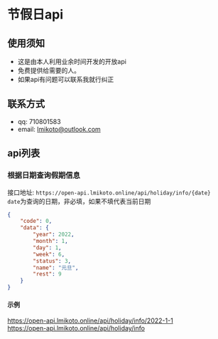 # 节假日api

## 使用须知
- 这是由本人利用业余时间开发的开放api
- 免费提供给需要的人。
- 如果api有问题可以联系我就行纠正

## 联系方式
- qq: 710801583
- email: lmikoto@outlook.com

## api列表

### 根据日期查询假期信息
接口地址: `https://open-api.lmikoto.online/api/holiday/info/{date}`   
`date`为查询的日期，非必填，如果不填代表当前日期

```json
{
    "code": 0,
    "data": {
        "year": 2022,
        "month": 1,
        "day": 1,
        "week": 6,
        "status": 3,
        "name": "元旦",
        "rest": 9
    }
}
```
#### 示例
https://open-api.lmikoto.online/api/holiday/info/2022-1-1  
https://open-api.lmikoto.online/api/holiday/info  